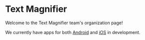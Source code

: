 # Text Magnifier
Welcome to the Text Magnifier team's organization page! 

We currently have apps for both [Android](https://github.com/Text-Magnification/Android-App/tree/main) and [iOS](https://github.com/Text-Magnification/iOS-App) in development.
